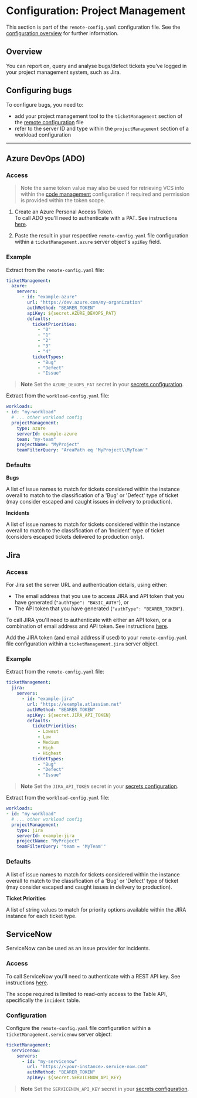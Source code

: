 # Configuration: Project Management

This section is part of the `remote-config.yaml` configuration file. See the [configuration overview](./configuration.md) for further information.

## Overview

You can report on, query and analyse bugs/defect tickets you've logged in your project management system, such as Jira.

## Configuring bugs

To configure bugs, you need to:

- add your project management tool to the `ticketManagement` section of the [remote configuration](./config_project_management.md) file
- refer to the server ID and type within the `projectManagement` section of a workload configuration

---

## Azure DevOps (ADO)

### Access

> Note the same token value may also be used for retrieving VCS info within the [code management](./config_code_management.md) configuration if required and permission is provided within the token scope.

1. Create an Azure Personal Access Token.  
   To call ADO you'll need to authenticate with a PAT. See instructions [here](https://docs.microsoft.com/en-us/azure/devops/organizations/accounts/use-personal-access-tokens-to-authenticate?view=azure-devops&tabs=preview-page).

2. Paste the result in your respective `remote-config.yaml` file configuration within a `ticketManagement.azure` server object's `apiKey` field.

### Example

Extract from the `remote-config.yaml` file:

```yaml
ticketManagement:
  azure:
    servers:
      - id: "example-azure"
        url: "https://dev.azure.com/my-organization"
        authMethod: "BEARER_TOKEN"
        apiKey: ${secret.AZURE_DEVOPS_PAT}
        defaults:
          ticketPriorities:
            - "0"
            - "1"
            - "2"
            - "3"
            - "4"
          ticketTypes:
            - "Bug"
            - "Defect"
            - "Issue"
```

> **Note**
> Set the `AZURE_DEVOPS_PAT` secret in your [secrets configuration](./secret_management.md).

Extract from the `workload-config.yaml` file:

```yaml
workloads:
- id: "my-workload"
  # ... other workload config
  projectManagement:
    type: azure
    serverId: example-azure
    team: "my-team"
    projectName: "MyProject"
    teamFilterQuery: "AreaPath eq 'MyProject\\MyTeam'"
```

### Defaults

**Bugs**

A list of issue names to match for tickets considered within the instance overall to match to the classification of a 'Bug' or 'Defect' type of ticket (may consider escaped and caught issues in delivery to production).

**Incidents**

A list of issue names to match for tickets considered within the instance overall to match to the classification of an 'Incident' type of ticket (considers escaped tickets delivered to production only).

## Jira

### Access

For Jira set the server URL and authentication details, using either:

-   The email address that you use to access JIRA and API token that you have generated (`"authType": "BASIC_AUTH"`), or
-   The API token that you have generated (`"authType": "BEARER_TOKEN"`).

To call JIRA you'll need to authenticate with either an API token, or a combination of email address and API token. See instructions [here](https://support.atlassian.com/atlassian-account/docs/manage-api-tokens-for-your-atlassian-account/).

Add the JIRA token (and email address if used) to your `remote-config.yaml` file configuration within a `ticketManagement.jira` server object.


### Example

Extract from the `remote-config.yaml` file:

```yaml
ticketManagement:
  jira:
    servers:
      - id: "example-jira"
        url: "https://example.atlassian.net"
        authMethod: "BEARER_TOKEN"
        apiKey: ${secret.JIRA_API_TOKEN}
        defaults:
          ticketPriorities:
            - Lowest
            - Low
            - Medium
            - High
            - Highest
          ticketTypes:
            - "Bug"
            - "Defect"
            - "Issue"
```

> **Note**
> Set the `JIRA_API_TOKEN` secret in your [secrets configuration](./secret_management.md).

Extract from the `workload-config.yaml` file:

```yaml
workloads:
- id: "my-workload"
  # ... other workload config
  projectManagement:
    type: jira
    serverId: example-jira
    projectName: "MyProject"
    teamFilterQuery: "team = 'MyTeam'"
```

### Defaults

A list of issue names to match for tickets considered within the instance overall to match to the classification of a 'Bug' or 'Defect' type of ticket (may consider escaped and caught issues in delivery to production).

**Ticket Priorities**

A list of string values to match for priority options available within the JIRA instance for each ticket type.

## ServiceNow

ServiceNow can be used as an issue provider for incidents.

### Access

To call ServiceNow you'll need to authenticate with a REST API key. See instructions [here](https://www.servicenow.com/community/developer-advocate-blog/inbound-rest-api-keys/ba-p/2854924).

The scope required is limited to read-only access to the Table API, specifically the `incident` table.

### Configuration

Configure the `remote-config.yaml` file configuration within a `ticketManagement.servicenow` server object:

```yaml
ticketManagement:
  servicenow:
    servers:
      - id: "my-servicenow"
        url: "https://<your-instance>.service-now.com"
        authMethod: "BEARER_TOKEN"
        apiKey: ${secret.SERVICENOW_API_KEY}
```

> **Note**
> Set the `SERVICENOW_API_KEY` secret in your [secrets configuration](./secret_management.md).
